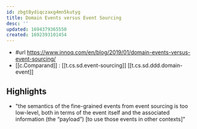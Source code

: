 ```yaml
---
id: zbgt8ydiqczaxg4mn5kutyg
title: Domain Events versus Event Sourcing
desc: ''
updated: 1694379365550
created: 1692393101454
---
```


- #url https://www.innoq.com/en/blog/2019/01/domain-events-versus-event-sourcing/
- [[c.Comparand]] : [[t.cs.sd.event-sourcing]] [[t.cs.sd.ddd.domain-event]]


## Highlights

- "the semantics of the fine-grained events from event sourcing is too low-level, both in terms of the event itself and the associated information (the “payload”) [to use those events in other contexts]"
